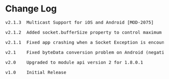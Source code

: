 # Change Log
<pre>
v2.1.3	Multicast Support for iOS and Android [MOD-2075]

v2.1.2	Added socket.bufferSize property to control maximum packet size.

v2.1.1	Fixed app crashing when a Socket Exception is encountered

v2.1	Fixed byteData conversion problem on Android (negative values, string conversion)

v2.0	Upgraded to module api version 2 for 1.8.0.1

v1.0	Initial Release
